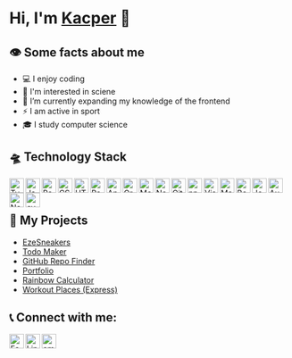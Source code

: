 # Hi, I'm [Kacper][website] 👋 

## 	:eye: Some facts about me

- :computer: I enjoy coding
- :microscope: I'm interested in sciene
- :seedling: I’m currently expanding my knowledge of the frontend
- :zap: I am active in sport
- :mortar_board: I study computer science


## 	:flying_saucer: Technology Stack


<img align="left" src="https://github.com/get-icon/geticon/raw/master/icons/typescript-icon.svg" alt="Typescript" width="26px" height="26px">
<img align="left" src="https://github.com/get-icon/geticon/raw/master/icons/javascript.svg" alt="JavaScript" width="26px" height="26px">
<img align="left" src="https://github.com/get-icon/geticon/raw/master/icons/react.svg" alt="React" width="26px" height="26px">
<img align="left" src="https://github.com/get-icon/geticon/raw/master/icons/css-3.svg" alt="CSS3" width="26px" height="26px">
<img align="left" src="https://github.com/get-icon/geticon/raw/master/icons/html-5.svg" alt="HTML5" width="26px" height="26px">
<img align="left" src="https://github.com/get-icon/geticon/raw/master/icons/redux.svg" alt="Redux" width="26px" height="26px">
<img align="left" src="https://github.com/get-icon/geticon/raw/master/icons/apollostack.svg" alt="Apollo" width="26px" height="26px">
<img align="left" src="https://github.com/get-icon/geticon/raw/master/icons/graphql.svg" alt="GraphQL" width="26px" height="26px">
<img align="left" src="https://github.com/get-icon/geticon/raw/master/icons/mongodb-icon.svg" alt="MongoDB" width="26px" height="26px">
<img align="left" src="https://github.com/get-icon/geticon/raw/master/icons/nodejs-icon.svg" alt="Node.js" width="26px" height="26px">
<img align="left" src="https://github.com/get-icon/geticon/raw/master/icons/git-icon.svg" alt="Git" width="26px" height="26px">
<img align="left" src="https://github.com/get-icon/geticon/raw/master/icons/npm.svg" alt="npm" width="26px" height="26px">
<img align="left" src="https://github.com/get-icon/geticon/raw/master/icons/visual-studio-code.svg" alt="Visual Studio Code" width="26px" height="26px">
<img align="left" src="https://github.com/get-icon/geticon/raw/master/icons/material-ui.svg" alt="Material UI" width="26px" height="26px">
<img align="left" src="https://github.com/get-icon/geticon/raw/master/icons/bootstrap.svg" alt="Bootstrap" width="26px" height="26px">
<img align="left" src="https://github.com/get-icon/geticon/raw/master/icons/jest.svg" alt="Jest" width="26px" height="26px">
<img align="left" src="https://github.com/get-icon/geticon/raw/master/icons/auth0.svg" alt="Auth0" width="26px" height="26px">
<img align="left" src="https://github.com/get-icon/geticon/raw/master/icons/nextjs-icon.svg" alt="Nextjs" width="26px" height="26px">
<img align="left" src="https://github.com/get-icon/geticon/raw/master/icons/cypress.svg" alt="cypress" width="26px" height="26px">

<br />
<br />

## :rocket: My Projects

- [EzeSneakers](https://eze-sneakers.vercel.app/)
- [Todo Maker](https://todo-maker.vercel.app/)
- [GitHub Repo Finder](https://github-repo-finder-sepia.vercel.app/)
- [Portfolio][website]
- [Rainbow Calculator](https://rainbow-calculator.vercel.app/)
- [Workout Places (Express)](https://workout-places-showcase.herokuapp.com/)





## :telephone_receiver: Connect with me:


[<img align="left" src="https://github.com/get-icon/geticon/raw/master/icons/facebook.svg" alt="Facebook" width="26px" height="26px">][fb]
[<img align="left" src="https://github.com/get-icon/geticon/raw/master/icons/linkedin-icon.svg" alt="Linkedin" width="26px" height="26px">][linkedin]
[<img align="left" src="https://github.com/get-icon/geticon/raw/master/icons/google-gmail.svg" alt="email" width="26px" height="26px">][email]

[email]: mailto:kacper.zabielski05@gmail.com
[linkedin]: https://www.linkedin.com/in/kacper-zabielski-329911217/
[fb]: https://www.facebook.com/kacper.zabielski/
[website]: https://kacper-zabielski.vercel.app/
